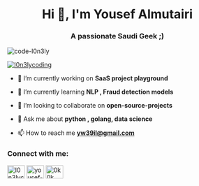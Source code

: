 <h1 align="center">Hi 👋, I'm Yousef Almutairi</h1>
<h3 align="center">A passionate Saudi Geek ;)</h3>

<p align="left"> <img src="https://komarev.com/ghpvc/?username=code-l0n3ly&label=Profile%20views&color=0e75b6&style=flat" alt="code-l0n3ly" /> </p>


<p align="left"> <a href="https://twitter.com/l0n3lycoding" target="blank"><img src="https://img.shields.io/twitter/follow/l0n3lycoding?logo=twitter&style=for-the-badge" alt="l0n3lycoding" /></a> </p>

- 🔭 I’m currently working on **SaaS project playground**

- 🌱 I’m currently learning **NLP , Fraud detection models**

- 👯 I’m looking to collaborate on **open-source-projects**


- 💬 Ask me about **python , golang, data science**

- 📫 How to reach me **yw39il@gmail.com**


<h3 align="left">Connect with me:</h3>
<p align="left">
<a href="https://twitter.com/l0n3lycoding" target="blank"><img align="center" src="https://raw.githubusercontent.com/rahuldkjain/github-profile-readme-generator/master/src/images/icons/Social/twitter.svg" alt="l0n3lycoding" height="30" width="40" /></a>
<a href="https://linkedin.com/in/yousef-almutairi-aa5b25204" target="blank"><img align="center" src="https://raw.githubusercontent.com/rahuldkjain/github-profile-readme-generator/master/src/images/icons/Social/linked-in-alt.svg" alt="yousef-almutairi-aa5b25204" height="30" width="40" /></a>
<a href="https://instagram.com/0k0k" target="blank"><img align="center" src="https://raw.githubusercontent.com/rahuldkjain/github-profile-readme-generator/master/src/images/icons/Social/instagram.svg" alt="0k0k" height="30" width="40" /></a>
</p>


 
 <br />
